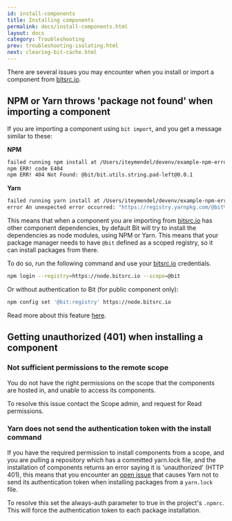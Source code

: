 ```yaml
---
id: install-components
title: Installing components
permalink: docs/install-components.html
layout: docs
category: Troubleshooting
prev: troubleshooting-isolating.html
next: clearing-bit-cache.html
---
```


There are several issues you may encounter when you install or import a component from [bitsrc.io](bitsrc.io).

## NPM or Yarn throws 'package not found' when importing a component

If you are importing a component using `bit import`, and you get a message similar to these:

**NPM**

```bash
failed running npm install at /Users/iteymendel/devenv/example-npm-error/components/utils/string/pad-left
npm ERR! code E404
npm ERR! 404 Not Found: @bit/bit.utils.string.pad-left@0.0.1
```

**Yarn**

```bash
failed running yarn install at /Users/iteymendel/devenv/example-npm-error/components/utils/string/pad-left
error An unexpected error occurred: "https://registry.yarnpkg.com/@bit%2fbit.utils.string.pad-left: Not found".
```

This means that when a component you are importing from [bitsrc.io](bitsrc.io) has other component dependencies, by default Bit will try to install the dependencies as node modules, using NPM or Yarn. This means that your package manager needs to have `@bit` defined as a scoped registry, so it can install packages from there.

To do so, run the following command and use your [bitsrc.io](bitsrc.io) credentials.

```bash
npm login --registry=https://node.bitsrc.io --scope=@bit
```

Or without authentication to Bit (for public component only):

```bash
npm config set '@bit:registry' https://node.bitsrc.io
```

Read more about this feature [here](https://docs.bitsrc.io/docs/installing-components-using-package-managers.html).


## Getting unauthorized (401) when installing a component

### Not sufficient permissions to the remote scope

You do not have the right permissions on the scope that the components are hosted in, and unable to access its components.

To resolve this issue contact the Scope admin, and request for Read permissions.

### Yarn does not send the authentication token with the install command

If you have the required permission to install components from a scope, and you are pulling a repository which has a committed yarn.lock file, and the installation of components returns an error saying it is 'unauthorized' (HTTP 401), this means that you encounter an [open issue](https://github.com/yarnpkg/yarn/issues/4451) that causes Yarn not to send its authentication token when installing packages from a `yarn.lock` file.

To resolve this set the always-auth parameter to true in the project's `.npmrc`. This will force the authentication token to each package installation.